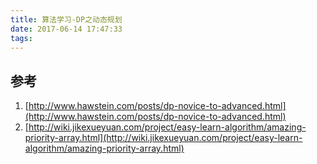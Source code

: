 ```yaml
---
title: 算法学习-DP之动态规划
date: 2017-06-14 17:47:33
tags:
---
```


## 参考

1. [http://www.hawstein.com/posts/dp-novice-to-advanced.html](http://www.hawstein.com/posts/dp-novice-to-advanced.html)
2. [http://wiki.jikexueyuan.com/project/easy-learn-algorithm/amazing-priority-array.html](http://wiki.jikexueyuan.com/project/easy-learn-algorithm/amazing-priority-array.html)

<!-- more -->